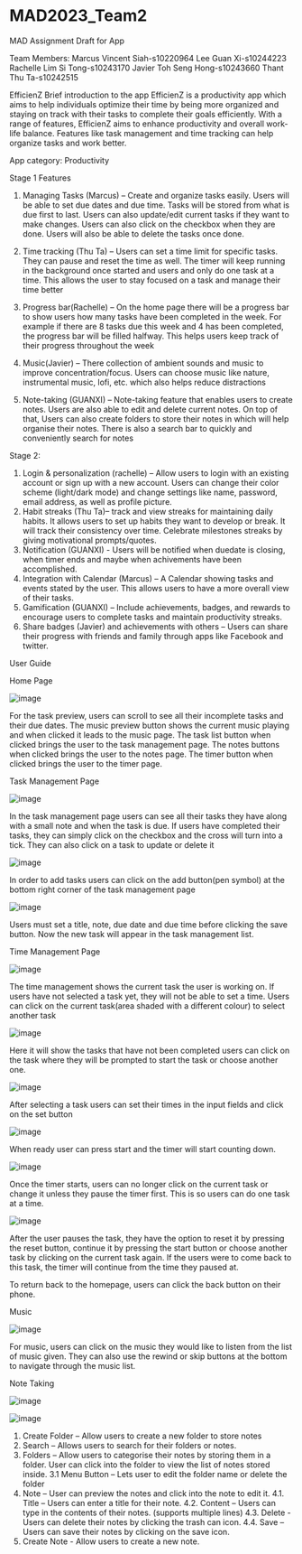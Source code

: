 # MAD2023_Team2
MAD Assignment Draft for App

Team Members:
Marcus Vincent Siah-s10220964
Lee Guan Xi-s10244223
Rachelle Lim Si Tong-s10243170
Javier Toh Seng Hong-s10243660
Thant Thu Ta-s10242515

EfficienZ
Brief introduction to the app
EfficienZ is a productivity app which aims to help individuals optimize their time by being more organized and staying on track with their tasks to complete their goals efficiently. With a range of features, EfficienZ aims to enhance productivity and overall work-life balance. Features like task management and time tracking can help organize tasks and work better. 

App category: Productivity

Stage 1 Features
1.	Managing Tasks (Marcus) – Create and organize tasks easily. Users will be able to set due dates and due time. Tasks will be stored from what is due first to last. Users can also update/edit current tasks if they want to make changes.  Users can also click on the checkbox when they are done. Users will also be able to delete the tasks once done.

2.	Time tracking (Thu Ta) – Users can set a time limit for specific tasks. They can pause and reset the time as well. The timer will keep running in the background once started and users and only do one task at a time. This allows the user to stay focused on a task and manage their time better

3.	Progress bar(Rachelle) – On the home page there will be a progress bar to show users how many tasks have been completed in the week. For example if there are 8 tasks due this week and 4 has been completed, the progress bar will be filled halfway. This helps users keep track of their progress throughout the week

4.	Music(Javier) – There collection of ambient sounds and music to improve concentration/focus. Users can choose music like nature, instrumental music, lofi, etc. which also helps reduce distractions 

5.	Note-taking (GUANXI) – Note-taking feature that enables users to create notes. Users are also able to edit and delete current notes. On top of that, Users can also create folders to store their notes in which will help organise their notes. There is also a search bar to quickly and conveniently search for notes



Stage 2:
1.	Login & personalization (rachelle) – Allow users to login with an existing account or sign up with a new account. Users can change their color scheme (light/dark mode) and change settings like name, password, email address, as well as profile picture.
2.	Habit streaks (Thu Ta)– track and view streaks for maintaining daily habits. It allows users to set up habits they want to develop or break. It will track their consistency over time. Celebrate milestones streaks by giving motivational prompts/quotes. 
3.	Notification (GUANXI) - Users will be notified when duedate is closing, when timer ends and maybe when achivements have been accomplished. 
4.	Integration with Calendar (Marcus) – A Calendar showing tasks and events stated by the user. This allows users to have a more overall view of their tasks. 
5.	Gamification (GUANXI) – Include achievements, badges, and rewards to encourage users to complete tasks and maintain productivity streaks.
6.	Share badges (Javier) and achievements with others – Users can share their progress with friends and family through apps like Facebook and twitter. 	

User Guide

Home Page 

![image](https://github.com/MarcusVincentSiah/MAD2023_Team2/assets/130948765/e32c526c-47f8-4cda-9388-6984c4d00c27)

For the task preview, users can scroll to see all their incomplete tasks and their due dates.
The music preview button shows the current music playing and when clicked it leads to the music page.
The task list button when clicked brings the user to the task management page.
The notes buttons when clicked brings the user to the notes page.
The timer button when clicked brings the user to the timer page.

Task Management Page

![image](https://github.com/MarcusVincentSiah/MAD2023_Team2/assets/130948765/379e781f-ed8b-4ab6-a057-85de966765b4)

In the task management page users can see all their tasks they have along with a small note and when the task is due.
If users have completed their tasks, they can simply click on the checkbox and the cross will turn into a tick. 
They can also click on a task to update or delete it

![image](https://github.com/MarcusVincentSiah/MAD2023_Team2/assets/130948765/deed2971-02f1-408c-9682-102d928bd8fb)

In order to add tasks users can click on the add button(pen symbol) at the bottom right corner of the task management page 

![image](https://github.com/MarcusVincentSiah/MAD2023_Team2/assets/130948765/0241e5c8-c9e2-4b8a-aa9f-750ad437300e)

Users must set a title, note, due date and due time before clicking the save button. Now the new task will appear in the task management list.

Time Management Page

![image](https://github.com/MarcusVincentSiah/MAD2023_Team2/assets/130948765/3ace7321-4167-47ca-a7d1-cf60779ac04c)

The time management shows the current task the user is working on. If users have not selected a task yet, they will not be able to set a time. Users can click on the current task(area shaded with a  different colour) to select another task 

![image](https://github.com/MarcusVincentSiah/MAD2023_Team2/assets/130948765/e1e19d97-57c6-4c48-8dbd-f86962d69392)

Here it will show the tasks that have not been completed users can click on the task where they will be prompted to start the task or choose another one.

![image](https://github.com/MarcusVincentSiah/MAD2023_Team2/assets/130948765/733eec3d-bebb-4241-82c9-aa1b3cebaedc)

After selecting a task users can set their times in the input fields and click on the set button

![image](https://github.com/MarcusVincentSiah/MAD2023_Team2/assets/130948765/3f7b28ca-d8cd-405d-a5df-3155359b1848)

When ready user can press start and the timer will start counting down. 

![image](https://github.com/MarcusVincentSiah/MAD2023_Team2/assets/130948765/fd4cc3f7-f4c7-4586-a051-3da1af7052a8)

Once the timer starts, users can no longer click on the current task or change it unless they pause the timer first. This is so users can do one task at a time.

![image](https://github.com/MarcusVincentSiah/MAD2023_Team2/assets/130948765/9a4d3b9c-c039-40ef-a37f-456e5cd1bcae)

After the user pauses the task, they have the option to reset it by pressing the reset button, continue it by pressing the start button or choose another task by clicking on the current task again. If the users were to come back to this task, the timer will continue from the time they paused at. 

To return back to the homepage, users can click the back button on their phone.

Music

![image](https://github.com/MarcusVincentSiah/MAD2023_Team2/assets/130948765/03b6892a-ce75-4cf4-96f8-1650516cfa95)

For music, users can click on the music they would like to listen from the list of music given. They can also use the rewind or skip buttons at the bottom to navigate through the music list.

Note Taking

![image](https://github.com/MarcusVincentSiah/MAD2023_Team2/assets/130948765/62af2673-71e2-4887-997e-10dd84d9136c)

![image](https://github.com/MarcusVincentSiah/MAD2023_Team2/assets/130948765/dbb3078f-eebc-4d08-aa59-49524b6f82c1)

1.	Create Folder – Allow users to create a new folder to store notes
2.	Search – Allows users to search for their folders or notes.
3.	Folders – Allow users to categorise their notes by storing them in a folder. User can click into the folder to view the list of notes stored inside.
3.1	Menu Button – Lets user to edit the folder name or delete the folder
4.	Note – User can preview the notes and click into the note to edit it.
  4.1.	Title – Users can enter a title for their note.
  4.2.	Content – Users can type in the contents of their notes. (supports multiple lines)
  4.3.	Delete - Users can delete their notes by clicking the trash can icon.
  4.4.	Save – Users can save their notes by clicking on the save icon.
5.	Create Note - Allow users to create a new note.


